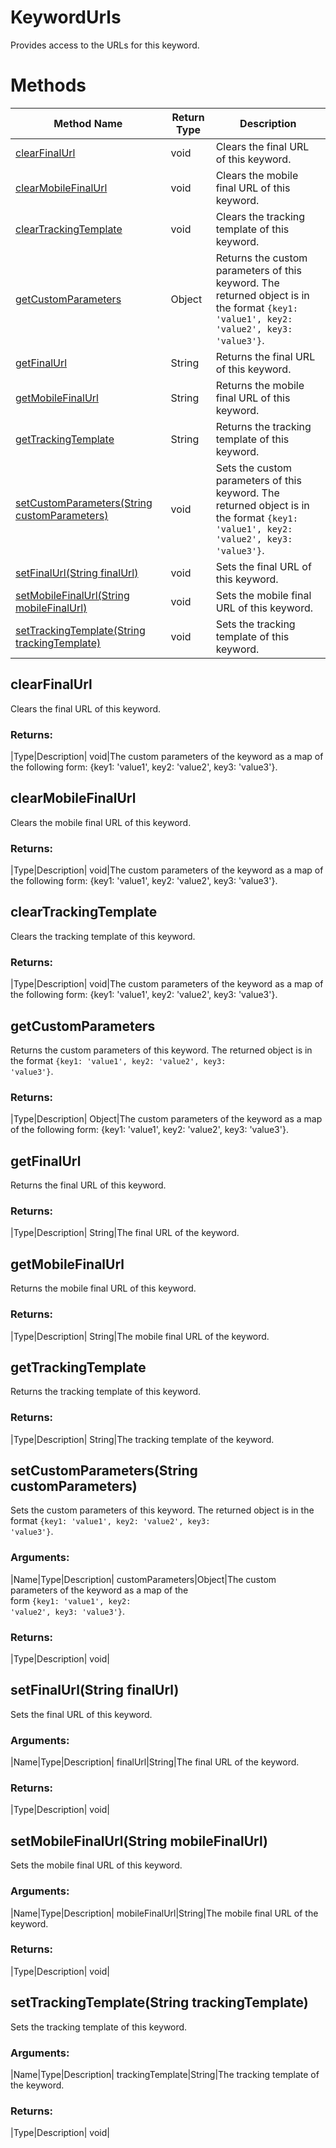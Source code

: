 # KeywordUrls
Provides access to the URLs for this keyword.

# Methods
|Method Name|Return Type|Description|
|-|-|-
[clearFinalUrl](#clearfinalurl)|void|Clears the final URL of this keyword.<br />
[clearMobileFinalUrl](#clearmobilefinalurl)|void|Clears the mobile final URL of this keyword. <br />
[clearTrackingTemplate](#cleartrackingtemplate)|void|Clears the tracking template of this keyword.<br />
[getCustomParameters](#getcustomparameters)|Object|Returns the custom parameters of this keyword. The returned object is in the format <code>{key1: 'value1', key2: 'value2', key3: 'value3'}</code>.<br />
[getFinalUrl](#getfinalurl)|String|Returns the final URL of this keyword.<br />
[getMobileFinalUrl](#getmobilefinalurl)|String|Returns the mobile final URL of this keyword. <br />
[getTrackingTemplate](#gettrackingtemplate)|String|Returns the tracking template of this keyword.<br />
[setCustomParameters(String customParameters)](#setcustomparameters~string-customparameters~)|void|Sets the custom parameters of this keyword. The returned object is in the format <code>{key1: 'value1', key2: 'value2', key3: 'value3'}</code>.<br />
[setFinalUrl(String finalUrl)](#setfinalurl~string-finalurl~)|void|Sets the final URL of this keyword.<br />
[setMobileFinalUrl(String mobileFinalUrl)](#setmobilefinalurl~string-mobilefinalurl~)|void|Sets the mobile final URL of this keyword. <br />
[setTrackingTemplate(String trackingTemplate)](#settrackingtemplate~string-trackingtemplate~)|void|Sets the tracking template of this keyword.<br />

## <a name="clearfinalurl"></a>clearFinalUrl
Clears the final URL of this keyword.

### Returns:
|Type|Description|
void|The custom parameters of the keyword as a map of the following form:
         {key1: 'value1', key2: 'value2', key3: 'value3'}.

## <a name="clearmobilefinalurl"></a>clearMobileFinalUrl
Clears the mobile final URL of this keyword. 

### Returns:
|Type|Description|
void|The custom parameters of the keyword as a map of the following form:
         {key1: 'value1', key2: 'value2', key3: 'value3'}.

## <a name="cleartrackingtemplate"></a>clearTrackingTemplate
Clears the tracking template of this keyword.

### Returns:
|Type|Description|
void|The custom parameters of the keyword as a map of the following form:
         {key1: 'value1', key2: 'value2', key3: 'value3'}.

## <a name="getcustomparameters"></a>getCustomParameters
Returns the custom parameters of this keyword. The returned object is in the format <code>{key1: 'value1', key2: 'value2', key3: 'value3'}</code>.

### Returns:
|Type|Description|
Object|The custom parameters of the keyword as a map of the following form:
         {key1: 'value1', key2: 'value2', key3: 'value3'}.

## <a name="getfinalurl"></a>getFinalUrl
Returns the final URL of this keyword.

### Returns:
|Type|Description|
String|The final URL of the keyword.

## <a name="getmobilefinalurl"></a>getMobileFinalUrl
Returns the mobile final URL of this keyword. 

### Returns:
|Type|Description|
String|The mobile final URL of the keyword.

## <a name="gettrackingtemplate"></a>getTrackingTemplate
Returns the tracking template of this keyword.

### Returns:
|Type|Description|
String|The tracking template of the keyword.

## <a name="setcustomparameters~string-customparameters~"></a>setCustomParameters(String customParameters)
Sets the custom parameters of this keyword. The returned object is in the format <code>{key1: 'value1', key2: 'value2', key3: 'value3'}</code>.

### Arguments:
|Name|Type|Description|
customParameters|Object|The custom parameters of the keyword as a map of the<br />        form <code>{key1: 'value1', key2: 'value2', key3: 'value3'}</code>.

### Returns:
|Type|Description|
void|

## <a name="setfinalurl~string-finalurl~"></a>setFinalUrl(String finalUrl)
Sets the final URL of this keyword.

### Arguments:
|Name|Type|Description|
finalUrl|String|The final URL of the keyword.

### Returns:
|Type|Description|
void|

## <a name="setmobilefinalurl~string-mobilefinalurl~"></a>setMobileFinalUrl(String mobileFinalUrl)
Sets the mobile final URL of this keyword. 

### Arguments:
|Name|Type|Description|
mobileFinalUrl|String|The mobile final URL of the keyword.

### Returns:
|Type|Description|
void|

## <a name="settrackingtemplate~string-trackingtemplate~"></a>setTrackingTemplate(String trackingTemplate)
Sets the tracking template of this keyword.

### Arguments:
|Name|Type|Description|
trackingTemplate|String|The tracking template of the keyword.

### Returns:
|Type|Description|
void|

